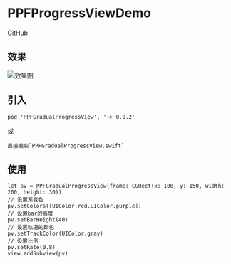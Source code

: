 # PPFProgressViewDemo

[GitHub]([https://github.com/panpengfei21/PPFProgressViewDemo](https://github.com/panpengfei21/PPFProgressViewDemo)
)
## 效果
![效果图](https://upload-images.jianshu.io/upload_images/2261768-98a0081eb02da148.png?imageMogr2/auto-orient/strip%7CimageView2/2/w/1240)

## 引入
```
pod 'PPFGradualProgressView', '~> 0.0.2'
```

或
```
直接摘取`PPFGradualProgressView.swift`
```

## 使用

```
let pv = PPFGradualProgressView(frame: CGRect(x: 100, y: 150, width: 200, height: 30))
// 设置渐变色
pv.setColors([UIColor.red,UIColor.purple])
// 设置bar的高度
pv.setBarHeight(40)
// 设置轨道的颜色
pv.setTrackColor(UIColor.gray)
// 设置比例
pv.setRate(0.8)
view.addSubview(pv)
```
